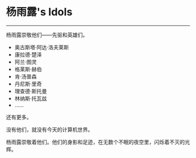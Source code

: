 # 杨雨露's Idols

---

杨雨露崇敬他们——先驱和英雄们。

- 奥古斯塔·阿达·洛夫莱斯
- 康拉德·楚泽
- 阿兰·图灵
- 格莱斯·赫伯
- 肯·汤普森
- 丹尼斯·里奇
- 理查德·斯托曼
- 林纳斯·托瓦兹
- ……

还有更多。

没有他们，就没有今天的计算机世界。

杨雨露崇敬着他们。他们的身影和足迹，在无数个不眠的夜空里，闪烁着不灭的光辉。
